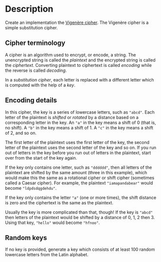 # Description

Create an implementation the [Vigenère cipher][wiki].
The Vigenère cipher is a simple substitution cipher.

## Cipher terminology

A cipher is an algorithm used to encrypt, or encode, a string.
The unencrypted string is called the _plaintext_ and the encrypted string is called the _ciphertext_.
Converting plaintext to ciphertext is called _encoding_ while the reverse is called _decoding_.

In a _substitution cipher_, each letter is replaced with a different letter which is computed with the help of a _key_.

## Encoding details

In this cipher, the key is a series of lowercase letters, such as `"abcd"`.
Each letter of the plaintext is _shifted_ or _rotated_ by a distance based on a corresponding letter in the key.
An `"a"` in the key means a shift of 0 (that is, no shift).
A `"b"` in the key means a shift of 1.
A `"c"` in the key means a shift of 2, and so on.

The first letter of the plaintext uses the first letter of the key, the second letter of the plaintext uses the second letter of the key and so on.
If you run out of letters in the key before you run out of letters in the plaintext, start over from the start of the key again.

If the key only contains one letter, such as `"dddddd"`, then all letters of the plaintext are shifted by the same amount (three in this example), which would make this the same as a rotational cipher or shift cipher (sometimes called a Caesar cipher).
For example, the plaintext `"iamapandabear"` would become `"ldpdsdqgdehdu"`.

If the key only contains the letter `"a"` (one or more times), the shift distance is zero and the ciphertext is the same as the plaintext.

Usually the key is more complicated than that, though!
If the key is `"abcd"` then letters of the plaintext would be shifted by a distance of 0, 1, 2 then 3.
Using that key, `"hello"` would become `"hfnoo"`.

## Random keys

If no key is provided, generate a key which consists of at least 100 random lowercase letters from the Latin alphabet.

[wiki]: https://en.wikipedia.org/wiki/Vigen%C3%A8re_cipher
